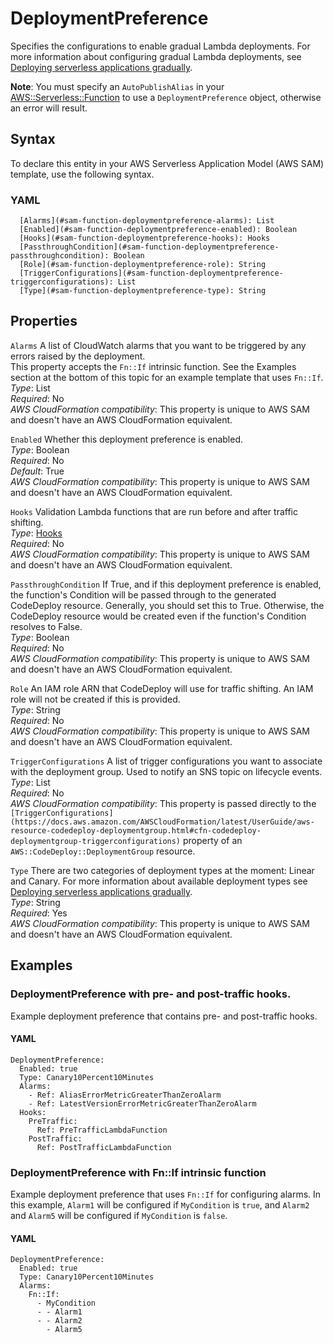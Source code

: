 # DeploymentPreference<a name="sam-property-function-deploymentpreference"></a>

Specifies the configurations to enable gradual Lambda deployments\. For more information about configuring gradual Lambda deployments, see [Deploying serverless applications gradually](automating-updates-to-serverless-apps.md)\.

**Note**: You must specify an `AutoPublishAlias` in your [AWS::Serverless::Function](sam-resource-function.md) to use a `DeploymentPreference` object, otherwise an error will result\.

## Syntax<a name="sam-property-function-deploymentpreference-syntax"></a>

To declare this entity in your AWS Serverless Application Model \(AWS SAM\) template, use the following syntax\.

### YAML<a name="sam-property-function-deploymentpreference-syntax.yaml"></a>

```
  [Alarms](#sam-function-deploymentpreference-alarms): List
  [Enabled](#sam-function-deploymentpreference-enabled): Boolean
  [Hooks](#sam-function-deploymentpreference-hooks): Hooks
  [PassthroughCondition](#sam-function-deploymentpreference-passthroughcondition): Boolean
  [Role](#sam-function-deploymentpreference-role): String
  [TriggerConfigurations](#sam-function-deploymentpreference-triggerconfigurations): List
  [Type](#sam-function-deploymentpreference-type): String
```

## Properties<a name="sam-property-function-deploymentpreference-properties"></a>

 `Alarms`   <a name="sam-function-deploymentpreference-alarms"></a>
A list of CloudWatch alarms that you want to be triggered by any errors raised by the deployment\.  
This property accepts the `Fn::If` intrinsic function\. See the Examples section at the bottom of this topic for an example template that uses `Fn::If`\.  
*Type*: List  
*Required*: No  
*AWS CloudFormation compatibility*: This property is unique to AWS SAM and doesn't have an AWS CloudFormation equivalent\.

 `Enabled`   <a name="sam-function-deploymentpreference-enabled"></a>
Whether this deployment preference is enabled\.  
*Type*: Boolean  
*Required*: No  
*Default*: True  
*AWS CloudFormation compatibility*: This property is unique to AWS SAM and doesn't have an AWS CloudFormation equivalent\.

 `Hooks`   <a name="sam-function-deploymentpreference-hooks"></a>
Validation Lambda functions that are run before and after traffic shifting\.  
*Type*: [Hooks](sam-property-function-hooks.md)  
*Required*: No  
*AWS CloudFormation compatibility*: This property is unique to AWS SAM and doesn't have an AWS CloudFormation equivalent\.

 `PassthroughCondition`   <a name="sam-function-deploymentpreference-passthroughcondition"></a>
If True, and if this deployment preference is enabled, the function's Condition will be passed through to the generated CodeDeploy resource\. Generally, you should set this to True\. Otherwise, the CodeDeploy resource would be created even if the function's Condition resolves to False\.  
*Type*: Boolean  
*Required*: No  
*AWS CloudFormation compatibility*: This property is unique to AWS SAM and doesn't have an AWS CloudFormation equivalent\.

 `Role`   <a name="sam-function-deploymentpreference-role"></a>
An IAM role ARN that CodeDeploy will use for traffic shifting\. An IAM role will not be created if this is provided\.  
*Type*: String  
*Required*: No  
*AWS CloudFormation compatibility*: This property is unique to AWS SAM and doesn't have an AWS CloudFormation equivalent\.

 `TriggerConfigurations`   <a name="sam-function-deploymentpreference-triggerconfigurations"></a>
A list of trigger configurations you want to associate with the deployment group\. Used to notify an SNS topic on lifecycle events\.  
*Type*: List  
*Required*: No  
*AWS CloudFormation compatibility*: This property is passed directly to the `[TriggerConfigurations](https://docs.aws.amazon.com/AWSCloudFormation/latest/UserGuide/aws-resource-codedeploy-deploymentgroup.html#cfn-codedeploy-deploymentgroup-triggerconfigurations)` property of an `AWS::CodeDeploy::DeploymentGroup` resource\.

 `Type`   <a name="sam-function-deploymentpreference-type"></a>
There are two categories of deployment types at the moment: Linear and Canary\. For more information about available deployment types see [Deploying serverless applications gradually](automating-updates-to-serverless-apps.md)\.  
*Type*: String  
*Required*: Yes  
*AWS CloudFormation compatibility*: This property is unique to AWS SAM and doesn't have an AWS CloudFormation equivalent\.

## Examples<a name="sam-property-function-deploymentpreference--examples"></a>

### DeploymentPreference with pre\- and post\-traffic hooks\.<a name="sam-property-function-deploymentpreference--examples--deploymentpreference-with-pre--and-post-traffic-hooks."></a>

Example deployment preference that contains pre\- and post\-traffic hooks\.

#### YAML<a name="sam-property-function-deploymentpreference--examples--deploymentpreference-with-pre--and-post-traffic-hooks.--yaml"></a>

```
DeploymentPreference:
  Enabled: true
  Type: Canary10Percent10Minutes 
  Alarms:
    - Ref: AliasErrorMetricGreaterThanZeroAlarm
    - Ref: LatestVersionErrorMetricGreaterThanZeroAlarm
  Hooks:
    PreTraffic:
      Ref: PreTrafficLambdaFunction
    PostTraffic:
      Ref: PostTrafficLambdaFunction
```

### DeploymentPreference with Fn::If intrinsic function<a name="sam-property-function-deploymentpreference--examples--deploymentpreference-with-fn::if-intrinsic-function"></a>

Example deployment preference that uses `Fn::If` for configuring alarms\. In this example, `Alarm1` will be configured if `MyCondition` is `true`, and `Alarm2` and `Alarm5` will be configured if `MyCondition` is `false`\.

#### YAML<a name="sam-property-function-deploymentpreference--examples--deploymentpreference-with-fn::if-intrinsic-function--yaml"></a>

```
DeploymentPreference:
  Enabled: true
  Type: Canary10Percent10Minutes 
  Alarms:
    Fn::If:
      - MyCondition
      - - Alarm1
      - - Alarm2
        - Alarm5
```